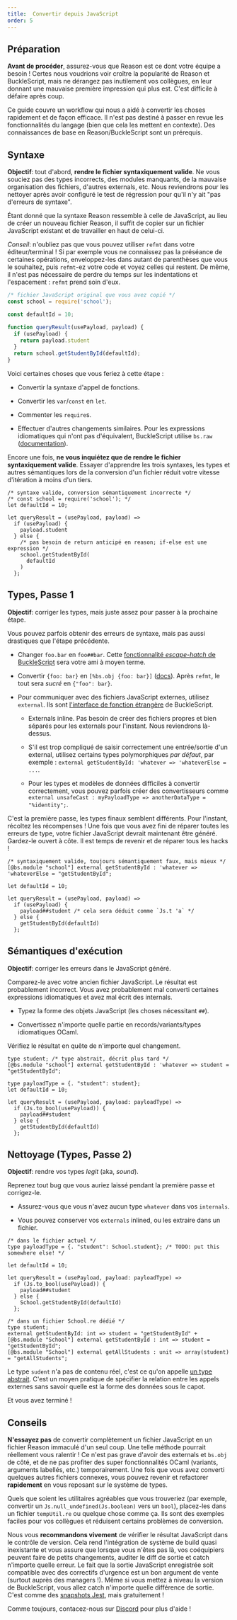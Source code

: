 ```yaml
---
title:  Convertir depuis JavaScript
order: 5
---
```


Préparation
-------

**Avant de procéder**, assurez-vous que Reason est ce dont votre équipe a besoin ! Certes nous voudrions voir croître la popularité de Reason et BuckleScript, mais ne dérangez pas inutilement vos collègues, en leur donnant une mauvaise première impression qui plus est. C'est difficile à défaire après coup.

Ce guide couvre un workflow qui nous a aidé à convertir les choses rapidement et de façon efficace. Il n'est pas destiné à passer en revue les fonctionnalités du langage (bien que cela les mettent en contexte). Des connaissances de base en Reason/BuckleScript sont un prérequis.

Syntaxe
-------

**Objectif**: tout d'abord, **rendre le fichier syntaxiquement valide**. Ne vous souciez pas des types incorrects, des modules manquants, de la mauvaise organisation des fichiers, d'autres externals, etc. Nous reviendrons pour les nettoyer après avoir configuré le test de régression pour qu'il n'y ait "pas d'erreurs de syntaxe".

Étant donné que la syntaxe Reason ressemble à celle de JavaScript, au lieu de créer un nouveau fichier Reason, il suffit de copier sur un fichier JavaScript existant et de travailler en haut de celui-ci.

*Conseil*: n'oubliez pas que vous pouvez utiliser `refmt` dans votre éditeur/terminal ! Si par exemple vous ne connaissez pas la préséance de certaines opérations, enveloppez-les dans autant de parenthèses que vous le souhaitez, puis `refmt`-ez votre code et voyez celles qui restent. De même, il n'est pas nécessaire de perdre du temps sur les indentations et l'espacement : `refmt` prend soin d'eux.

```js
/* fichier JavaScript original que vous avez copié */
const school = require('school');

const defaultId = 10;

function queryResult(usePayload, payload) {
  if (usePayload) {
    return payload.student
  }
  return school.getStudentById(defaultId);
}
```

Voici certaines choses que vous feriez à cette étape :

- Convertir la syntaxe d'appel de fonctions.

- Convertir les `var`/`const` en `let`.

- Commenter les `require`s.

- Effectuer d'autres changements similaires. Pour les expressions idiomatiques qui n'ont pas d'équivalent, BuckleScript utilise `bs.raw` ([documentation](https://bucklescript.github.io/docs/en/embed-raw-javascript.html)).

Encore une fois, **ne vous inquiétez que de rendre le fichier syntaxiquement valide**. Essayer d'apprendre les trois syntaxes, les types et autres sémantiques lors de la conversion d'un fichier réduit votre vitesse d'itération à moins d'un tiers.

```reason
/* syntaxe valide, conversion sémantiquement incorrecte */
/* const school = require('school'); */
let defaultId = 10;

let queryResult = (usePayload, payload) =>
  if (usePayload) {
    payload.student
  } else {
    /* pas besoin de return anticipé en reason; if-else est une expression */
    school.getStudentById(
      defaultId
    )
  };
```

Types, Passe 1
-------

**Objectif**: corriger les types, mais juste assez pour passer à la prochaine étape.

Vous pouvez parfois obtenir des erreurs de syntaxe, mais pas aussi drastiques que l'étape précédente.

- Changer `foo.bar` en `foo##bar`. Cette [fonctionnalité *escape-hatch* de BuckleScript](https://bucklescript.github.io/docs/en/object.html#object-as-record) sera votre ami à moyen terme.

- Convertir `{foo: bar}` en `[%bs.obj {foo: bar}]` ([docs](https://bucklescript.github.io/docs/en/object.html#creation)). Après `refmt`, le tout sera *sucré* en `{"foo": bar}`.

- Pour communiquer avec des fichiers JavaScript externes, utilisez `external`. Ils sont [l'interface de fonction étrangère](https://bucklescript.github.io/docs/en/intro-to-external.html) de BuckleScript.

  - Externals inline. Pas besoin de créer des fichiers propres et bien séparés pour les externals pour l'instant. Nous reviendrons là-dessus.

  - S'il est trop compliqué de saisir correctement une entrée/sortie d'un external, utilisez certains types polymorphiques *par défaut*, par exemple : `external getStudentById: 'whatever => 'whateverElse = ...`.

  - Pour les types et modèles de données difficiles à convertir correctement, vous pouvez parfois créer des convertisseurs comme `external unsafeCast : myPayloadType => anotherDataType = "%identity";`.

C'est la première passe, les types finaux semblent différents. Pour l'instant, récoltez les récompenses ! Une fois que vous avez fini de réparer toutes les erreurs de type, votre fichier JavaScript devrait maintenant être généré. Gardez-le ouvert à côte. Il est temps de revenir et de réparer tous les hacks !


```reason
/* syntaxiquement valide, toujours sémantiquement faux, mais mieux */
[@bs.module "school"] external getStudentById : 'whatever => 'whateverElse = "getStudentById";

let defaultId = 10;

let queryResult = (usePayload, payload) =>
  if (usePayload) {
    payload##student /* cela sera déduit comme `Js.t 'a` */
  } else {
    getStudentById(defaultId)
  };
```

Sémantiques d'exécution
-------

**Objectif**: corriger les erreurs dans le JavaScript généré.

Comparez-le avec votre ancien fichier JavaScript. Le résultat est probablement incorrect. Vous avez probablement mal converti certaines expressions idiomatiques et avez mal écrit des internals.

- Typez la forme des objets JavaScript (les choses nécessitant `##`).

- Convertissez n'importe quelle partie en records/variants/types idiomatiques OCaml.

Vérifiez le résultat en quête de n'importe quel changement.

```reason
type student; /* type abstrait, décrit plus tard */
[@bs.module "school"] external getStudentById : 'whatever => student = "getStudentById";

type payloadType = {. "student": student};
let defaultId = 10;

let queryResult = (usePayload, payload: payloadType) =>
  if (Js.to_bool(usePayload)) {
    payload##student
  } else {
    getStudentById(defaultId)
  };
```

Nettoyage (Types, Passe 2)
-------

**Objectif**: rendre vos types *legit* (aka, *sound*).

Reprenez tout bug que vous auriez laissé pendant la première passe et corrigez-le.

- Assurez-vous que vous n'avez aucun type `whatever` dans vos `internals`.

- Vous pouvez conserver vos `externals` inlined, ou les extraire dans un fichier.

```reason
/* dans le fichier actuel */
type payloadType = {. "student": School.student}; /* TODO: put this somewhere else! */

let defaultId = 10;

let queryResult = (usePayload, payload: payloadType) =>
  if (Js.to_bool(usePayload)) {
    payload##student
  } else {
    School.getStudentById(defaultId)
  };
```

```reason
/* dans un fichier School.re dédié */
type student;
external getStudentById: int => student = "getStudentById" +[@bs.module "School"] external getStudentById : int => student = "getStudentById";
[@bs.module "School"] external getAllStudents : unit => array(student) = "getAllStudents";
```

Le type `sudent` n'a pas de contenu réel, c'est ce qu'on appelle [un type abstrait](#modules-signatures). C'est un moyen pratique de spécifier la relation entre les appels externes sans savoir quelle est la forme des données sous le capot. 

Et vous avez terminé !


Conseils
-------

**N'essayez pas** de convertir complètement un fichier JavaScript en un fichier Reason immaculé d'un seul coup. Une telle méthode pourrait réellement vous ralentir ! Ce n'est pas grave d'avoir des externals et `bs.obj` de côté, et de ne pas profiter des super fonctionnalités OCaml (variants, arguments labellés, etc.) temporairement. Une fois que vous avez converti quelques autres fichiers connexes, vous pouvez revenir et refactorer **rapidement** en vous reposant sur le système de types.

Quels que soient les utilitaires agréables que vous trouveriez (par exemple, convertir un `Js.null_undefined(Js.boolean)` vers un `bool`), placez-les dans un fichier `tempUtil.re` ou quelque chose comme ça. Ils sont des exemples faciles pour vos collègues et réduisent certains problèmes de conversion.

Nous vous **recommandons vivement** de vérifier le résultat JavaScript dans le contrôle de version. Cela rend l'intégration de système de build quasi inexistante et vous assure que lorsque vous n'êtes pas là, vos coéquipiers peuvent faire de petits changements, auditer le diff de sortie et catch n'importe quelle erreur. Le fait que la sortie JavaScript enregistrée soit compatible avec des correctifs d'urgence est un bon argument de vente (surtout auprès des managers !). Même si vous mettez à niveau la version de BuckleScript, vous allez catch n'importe quelle différence de sortie. C'est comme des [snapshots Jest](https://facebook.github.io/jest/docs/snapshot-testing.html), mais gratuitement !

Comme toujours, contacez-nous sur [Discord](https://discord.gg/reasonml) pour plus d'aide !
